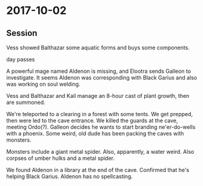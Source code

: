 # 2017-10-02

## Session

Vess showed Balthazar some aquatic forms and buys some components.

day passes

A powerful mage named Aldenon is missing, and Elootra sends Galleon to investigate. It seems Aldenon was corresponding with Black Garius and also was working on soul welding. 

Vess and Balthazar and Kail manage an 8-hour cast of plant growth, then are summoned.

We're teleported to a clearing in a forest with some tents. We get prepped, then were led to the cave entrance. We killed the guards at the cave, meeting Ordo(?). Galleon decides he wants to start branding ne'er-do-wells with a phoenix. Some weird, old dude has been packing the caves with monsters.

Monsters include a giant metal spider. Also, apparently, a water weird. Also corpses of umber hulks and a metal spider. 



We found Aldenon in a library at the end of the cave. Confirmed that he's helping Black Garius. Aldenon has no spellcasting. 
